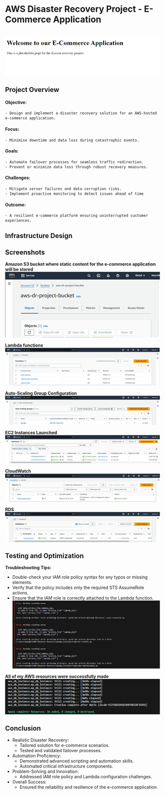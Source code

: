 # AWS Disaster Recovery Project - E-Commerce Application
![Alt text](<Screenshot 2024-01-30 132500.png>)
---
## **Project Overview**
#### **Objective:**
    - Design and implement a disaster recovery solution for an AWS-hosted e-commerce application.
#### **Focus:**
    - Minimise downtime and data loss during catastrophic events.
#### **Goals:**
    - Automate failover processes for seamless traffic redirection.
    - Prevent or minimize data loss through robust recovery measures.
#### **Challenges:**
    - Mitigate server failures and data corruption risks.
    - Implement proactive monitoring to detect issues ahead of time
#### **Outcome:**
    - A resilient e-commerce platform ensuring uninterrupted customer experiences.

## **Infrastructure Design**


## **Screenshots**
**Amazon S3 bucket where static content for the e-commerce application will be stored**
![Alt text](<Screenshot 2024-01-30 122703.png>)

**Lambda functions**
![Alt text](<Screenshot 2024-01-30 122822.png>)

**Auto-Scaling Group Configuration**
![Alt text](<Screenshot 2024-01-30 123037.png>)

**EC2 Instances Launched**
![Alt text](<Screenshot 2024-01-30 122851.png>)

**CloudWatch**
![Alt text](<Screenshot 2024-01-30 125520.png>)

**RDS**
![Alt text](<Screenshot 2024-01-30 123233.png>)

## **Testing and Optimization**
**Troubleshooting Tips:**
   - Double-check your IAM role policy syntax for any typos or missing elements.
   - Verify that the policy includes only the required STS AssumeRole actions.
   - Ensure that the IAM role is correctly attached to the Lambda function.
![Alt text](<Screenshot 2024-01-29 062013.png>)

**All of my AWS resources were successfully made**
![Alt text](<Screenshot 2024-01-30 121404.png>)

## **Conclusion**
   - Realistic Disaster Recovery:
        - Tailored solution for e-commerce scenarios.
        - Tested and validated failover processes.
   - Automation Proficiency:
        - Demonstrated advanced scripting and automation skills.
        - Automated critical infrastructure components.
   - Problem-Solving and Innovation:
        - Addressed IAM role policy and Lambda configuration challenges.
   - Overall Success:
        - Ensured the reliability and resilience of the e-commerce application.


